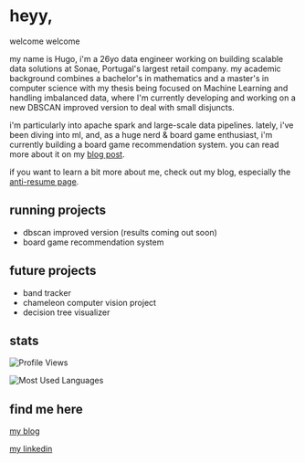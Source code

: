 # heyy,  
welcome welcome

my name is Hugo, i'm a 26yo data engineer working on building scalable data solutions at Sonae, Portugal's largest retail company. my academic background combines a bachelor's in mathematics and a master's in computer science with my thesis being focused on Machine Learning and handling imbalanced data, where I'm currently developing and working on a new DBSCAN improved version to deal with small disjuncts. 

i'm particularly into apache spark and large-scale data pipelines. lately, i've been diving into ml, and, as a huge nerd & board game enthusiast, i'm currently building a board game recommendation system. you can read more about it on my [blog post](https://wilowsballoc.bearblog.dev/boardom-buster-my-boardgame-recommendation-system/).

if you want to learn a bit more about me, check out my blog, especially the [anti-resume page](https://wilowsballoc.bearblog.dev/anti-resume/).  

## running projects  
- dbscan improved version (results coming out soon)  
- board game recommendation system  

## future projects  
- band tracker  
- chameleon computer vision project  
- decision tree visualizer  

## stats  

![Profile Views](https://komarev.com/ghpvc/?username=Wilowisp98&style=flat-square&color=blue)  

![Most Used Languages](https://github-readme-stats-i270cdk5i-florianbussmann.vercel.app/api/top-langs/?username=Wilowisp98&custom_title=Most%20Used%20Languages%20including%20forks&layout=compact&theme=graywhite&include_forks=true&exclude_repo=EWU-CSCD,customized-unix-terminal,github-readme-stats)   

## find me here  
[my blog](https://wilowsballoc.bearblog.dev/)  

[my linkedin](https://www.linkedin.com/in/hugovaldrez/)  
